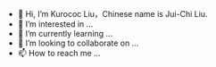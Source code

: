 - 👋 Hi, I’m Kurococ Liu，Chinese name is Jui-Chi Liu.
- 👀 I’m interested in ...
- 🌱 I’m currently learning ...
- 💞️ I’m looking to collaborate on ...
- 📫 How to reach me ...

<!---
6isixi/6isixi is a ✨ special ✨ repository because its `README.md` (this file) appears on your GitHub profile.
You can click the Preview link to take a look at your changes.
--->
